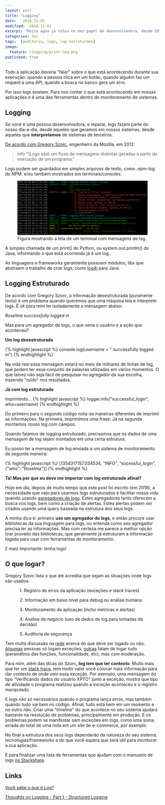 ```yaml
---
layout: post
title: "Logging"
date:   2018-11-02
modified:  2018-11-02
excerpt: "Muita agua já rolou no meu papel de desenvolvedora, desde 2016 (quando postei pela primeira vez esse post). Agora um texto atualizado sobre a práticas de logs. E se você não loga na sua aplicação, eu aconselho a começar a fazer."
categories: tec
tags:  [auditoria, logs, log estruturado]
image:
  feature: /logging/print-log.png
published: true
---
```


Todo a aplicação deveria "falar" sobre o que está acontecendo durante sua execução: quando a pessoa clica em um botão, quando alguém faz um request a uma API, quando a busca no banco gera um erro.

Por isso logs existem. Para nos contar o que está acontecendo em nossas aplicações e é uma das ferramentas dentro de monitoramento de sistemas.


## Logging

Se você é uma pessoa desenvolvedora, e reparar, logs fazem parte do nosso dia-a-dia, desde aqueles que geramos em nossos sistemas, desde aqueles que **interpretamos** de sistemas de terceiros.

[De acordo com Gregory Szorc](http://gregoryszorc.com/blog/category/logging/), engenheiro da Mozilla, em 2012:

> info "(Logs são) um fluxo de mensagens distintas geradas a partir da execução de um programa."

Logs podem ser guardados em simples arquivos de texto, como .npm-log do NPM. e/ou também mostrados em terminais/consoles.
<figure>
	<img src="/images/logging/example.png" alt="image">
	<figcaption>Figura mostrando a tela de um terminal com mensagens de log.</figcaption>
</figure>

A simples chamada de um print() do Python, ou system.out.println() do Java, informando o que está ocorrendo já é um log.

As linguagens e frameworks geralmente possuem módulos, libs que abstraem o trabalho de criar logs, como [log4j](http://logging.apache.org/log4j/2.x/manual/index.html) para Java.

## Logging Estruturado

De acordo com Gregory Szorc, a informação desestruturada (puramente texto) é um problema quando queremos que uma máquina leia e interprete logs. É ok para mim ler isoladamente a mensagem abaixo:

<i>Roselma successfully logged in</i>

Mas para um agregador de logs, o que seria o usuário e a ação que aconteceu?

<b> Um log desestruturado</b>

{% highlight javascript %}
console.log(username + " successfully logged in")
{% endhighlight %}

Na vida real essa mensagem estará no meio de milhares de linhas de log, que podem ter esse conjunto de palavras utilizadas em vários momentos. O que talvez não seja fácil de pesquisar no agregador da sua escolha, trazendo "ruído" nos resultados.

<b> Já com log estruturado</b>

Imprimindo...
{% highlight javascript %}
logger.info("successful_login", who=username)
{% endhighlight %}

Do primeiro para o segundo código nota-se maneiras diferentes de imprimir as informações. Na primeira, imprimimos uma frase. Já na segunda montamos nosso log com campos.

Quando falamos de logging estruturado, precisamos que os dados de uma mensagem de log sejam montados em uma certa estrutura. 

Eu posso ter a mensagem de log enviada a um sistema de monitoramento da seguinte maneira:

{% highlight javascript %}
[1354317157.034534, "INFO", "sucessful_login", {"who": "Roselma"}]
{% endhighlight %}

<b>Tá! Mas por que eu devo me importar com log estruturado afinal?</b>

Hoje em dia, depois de muito tempo que este post foi escrito (em 2016), a necessidade que vejo para usarmos logs estruturados é facilitar nossa vida quando usando [agregadores de logs](https://stackify.com/log-aggregation-101/). Estes agregadores tanto oferecem a busca nos logs, bem como a criação de alertas. Estes alertas podem ser criados usando uma query baseada na estrutura dos seus logs.

A minha dica é: primeiro **use um agregador de logs**, e então procure usar bibliotecas da sua linguagem para logs, ou entenda como seu agregador precisa ler as informações. Mas com certeza me parece a melhor opção tirar proveito das bibliotecas, que geralmente já estruturam a informação logada para usar com ferramentas de monitoramento.

E mais importante: tenha logs!

## O que logar?

Gregory Szorc lista o que ele acredita que sejam as situações onde logs são usados:

<ol>
  <ul>1. Registro de erros da aplicação (exceções e stack traces)</ul>
  <ul>2. Informação em baixo nível para debug ou análise humana</ul>
  <ul>3. Monitoramento da aplicação (inclui métricas e alertas)</ul>
  <ul>4. Analise de negócio (uso de dados de log para tomadas de decisão)</ul>
  <ul>5. Auditoria de segurança</ul>
</ol>

Tem muita discussão na [rede](https://www.google.com/search?hl=pt&q=logging%20code) acerca do que deve ser logado ou não. [Algumas](https://blog.codinghorror.com/the-problem-with-logging/) pessoas só logam exceções, [outras](http://stackify.com/smarter-errors-logs-putting-data-work-2/) falam de logar tudo (paramêtros das funções, funcionalidade, etc), mas com moderação.

Para mim, além das dicas do Szorc, **log tem que ter contexto**. Muito mais que ter um [stack trace](http://stackoverflow.com/a/3988794), tem muito valor você colocar mais informação para dar contexto de onde veio essa exceção. Por exemplo, uma mensagem do tipo "Verificando dados do usuário XPTO" junto a exceção, mostra que tipo de atividade o programa realizou quando a exceção aconteceu e o registro manipulado. 

E logs não só necessários quando o programa lança erros, mas também quando tudo vai bem no código. Afinal, tudo está bem em um momento e no outro não. Criar uma "timeline" do que acontece no seu sistema ajudará bastante na resolução de problemas, principalmente em produção. E os problemas podem se manifestar sem exceções em logs, como uma soma errada do total de uma nota em um site de e-commerce, por exemplo.

No final a estrutura dos seus logs dependerão da natureza do seu sistema, tecnologias/frameworks e do que você espera que será útil para monitorar a sua aplicação.


E para finalizar uma lista de ferramentas que ajudam com o manuseio de logs [no Stackshare](http://stackshare.io/search/q=logging).

## Links

[Você sabe o que é Log?](http://www.tiagomatos.com/blog/voce-sabe-o-que-e-log)

[Thoughts on Logging - Part 1 - Structured Logging](http://gregoryszorc.com/blog/category/logging/)
